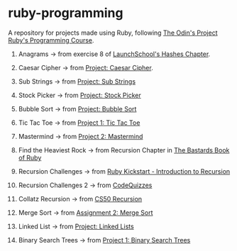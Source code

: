 # ruby-programming

A repository for projects made using Ruby, following [The Odin's Project Ruby's Programming Course](https://www.theodinproject.com/courses/ruby-programming).

1. Anagrams → from exercise 8 of [LaunchSchool's Hashes Chapter](https://launchschool.com/books/ruby/read/hashes).

2. Caesar Cipher → from [Project: Caesar Cipher](https://www.theodinproject.com/courses/ruby-programming/lessons/caesar-cipher).

3. Sub Strings → from [Project: Sub Strings](https://www.theodinproject.com/courses/ruby-programming/lessons/sub-strings?ref=lnav)

4. Stock Picker → from [Project: Stock Picker](https://www.theodinproject.com/courses/ruby-programming/lessons/stock-picker?ref=lnav)

5. Bubble Sort → from [Project: Bubble Sort](https://www.theodinproject.com/courses/ruby-programming/lessons/bubble-sort?ref=lnav)

6. Tic Tac Toe → from [Project 1: Tic Tac Toe](https://www.theodinproject.com/courses/ruby-programming/lessons/oop)

7. Mastermind → from [Project 2: Mastermind](https://www.theodinproject.com/courses/ruby-programming/lessons/oop)

8. Find the Heaviest Rock → from Recursion Chapter in [The Bastards Book of Ruby](http://ruby.bastardsbook.com/chapters/recursion/)
 
9. Recursion Challenges → from [Ruby Kickstart - Introduction to Recursion](https://vimeo.com/24716767)

10. Recursion Challenges 2 → from [CodeQuizzes](https://www.codequizzes.com/computer-science/beginner/recursion)

11. Collatz Recursion → from [CS50 Recursion](https://www.youtube.com/watch?v=mz6tAJMVmfM)

12. Merge Sort → from [Assignment 2: Merge Sort](https://www.theodinproject.com/courses/ruby-programming/lessons/recursion?ref=lnav)

13. Linked List → from [Project: Linked Lists](https://www.theodinproject.com/courses/ruby-programming/lessons/linked-lists?ref=lnav)

14. Binary Search Trees → from [Project 1: Binary Search Trees](https://www.theodinproject.com/courses/ruby-programming/lessons/data-structures-and-algorithms)